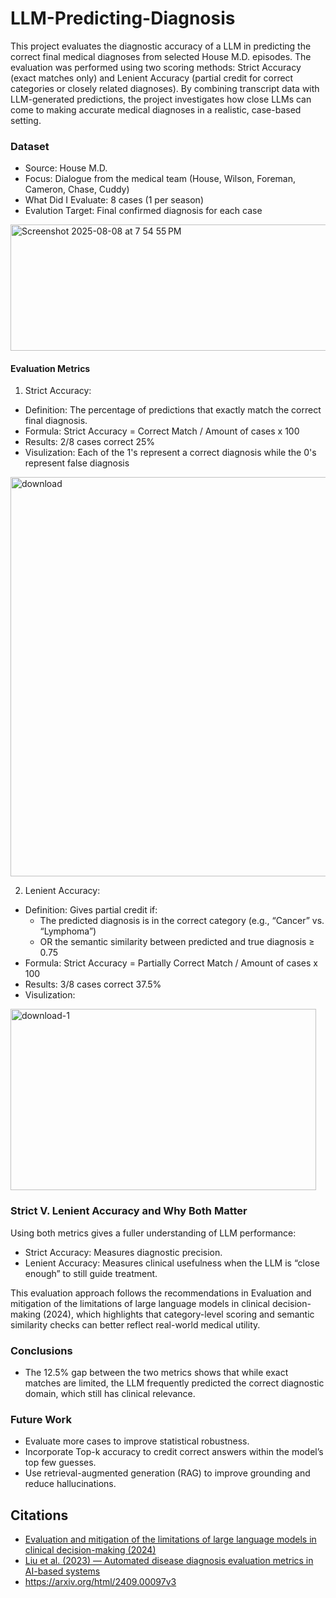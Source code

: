# LLM-Predicting-Diagnosis

This project evaluates the diagnostic accuracy of a LLM in predicting the correct final medical diagnoses from selected House M.D. episodes. The evaluation was performed using two scoring methods: Strict Accuracy (exact matches only) and Lenient Accuracy (partial credit for correct categories or closely related diagnoses). By combining transcript data with LLM-generated predictions, the project investigates how close LLMs can come to making accurate medical diagnoses in a realistic, case-based setting.

### Dataset

* Source: House M.D.
* Focus: Dialogue from the medical team (House, Wilson, Foreman, Cameron, Chase, Cuddy)
* What Did I Evaluate: 8 cases (1 per season)
* Evalution Target: Final confirmed diagnosis for each case

<img width="816" height="202" alt="Screenshot 2025-08-08 at 7 54 55 PM" src="https://github.com/user-attachments/assets/fd65dc8e-25bc-4efc-b44a-4e14fe76a63c" />
 


#### Evaluation Metrics

1. Strict Accuracy:
  * Definition: The percentage of predictions that exactly match the correct final diagnosis.
  * Formula: Strict Accuracy = Correct Match / Amount of cases x 100 
  * Results: 2/8 cases correct 25%
  * Visulization: Each of the 1's represent a correct diagnosis while the 0's represent false diagnosis

<img width="709" height="639" alt="download" src="https://github.com/user-attachments/assets/b28f5c5e-0b59-4958-ad8f-9dab2efb42b6" />

2. Lenient Accuracy:
  * Definition: Gives partial credit if:
    * The predicted diagnosis is in the correct category (e.g., “Cancer” vs. “Lymphoma”)
    * OR the semantic similarity between predicted and true diagnosis ≥ 0.75
  * Formula: Strict Accuracy = Partially Correct Match / Amount of cases x 100 
  * Results: 3/8 cases correct 37.5%
  * Visulization:

<img width="489" height="290" alt="download-1" src="https://github.com/user-attachments/assets/57aee203-7370-40f5-b564-b763710206bd" />


### Strict V. Lenient Accuracy and Why Both Matter
Using both metrics gives a fuller understanding of LLM performance:
* Strict Accuracy: Measures diagnostic precision.
* Lenient Accuracy: Measures clinical usefulness when the LLM is “close enough” to still guide treatment.

This evaluation approach follows the recommendations in Evaluation and mitigation of the limitations of large language models in clinical decision-making (2024), which highlights that category-level scoring and semantic similarity checks can better reflect real-world medical utility.



### Conclusions

* The 12.5% gap between the two metrics shows that while exact matches are limited, the LLM frequently predicted the correct diagnostic domain, which still has clinical relevance.

### Future Work

* Evaluate more cases to improve statistical robustness.
* Incorporate Top-k accuracy to credit correct answers within the model’s top few guesses.
* Use retrieval-augmented generation (RAG) to improve grounding and reduce hallucinations.


## Citations

* [Evaluation and mitigation of the limitations of large language models in clinical decision-making (2024)](https://www.nature.com/articles/s44387-025-00011-z) 
* [Liu et al. (2023) — Automated disease diagnosis evaluation metrics in AI-based systems](https://www.nature.com/articles/s41591-024-03097-1) 
* https://arxiv.org/html/2409.00097v3
